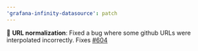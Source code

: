 ```yaml
---
'grafana-infinity-datasource': patch
---
```


🐛 **URL normalization**: Fixed a bug where some github URLs were interpolated incorrectly. Fixes [#604](https://github.com/yesoreyeram/grafana-infinity-datasource/issues/604)
